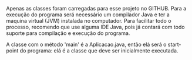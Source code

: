 Apenas as classes foram carregadas para esse projeto no GITHUB. Para a execução do programa será necessário um compilador Java e ter a maquina virtual (JVM) instalada no computador.
Para facilitar todo o processo, recomendo que use alguma IDE Java, pois já contará com todo suporte para compilação e execução do programa.


A classe com o método 'main' é a Aplicacao.java, então elá será o start-point do programa: elá é a classe que deve ser inicialmente executada.
